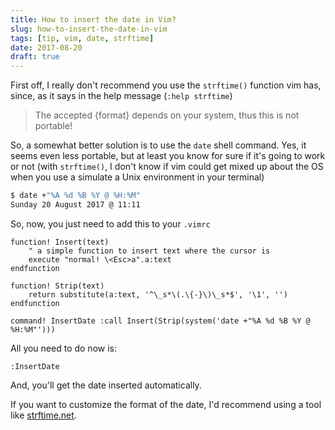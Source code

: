 ```yaml
---
title: How to insert the date in Vim?
slug: how-to-insert-the-date-in-vim
tags: [tip, vim, date, strftime]
date: 2017-08-20
draft: true
---
```


First off, I really don't recommend you use the `strftime()` function vim has,
since, as it says in the help message (`:help strftime`)<!--more-->

> The accepted {format} depends on your system, thus this is not portable!

So, a somewhat better solution is to use the `date` shell command. Yes, it seems
even less portable, but at least you know for sure if it's going to work or not
(with `strftime()`, I don't know if vim could get mixed up about the OS when you
use a simulate a Unix environment in your terminal)

```sh
$ date +"%A %d %B %Y @ %H:%M"
Sunday 20 August 2017 @ 11:11
```

So, now, you just need to add this to your `.vimrc`

```vim
function! Insert(text)
    " a simple function to insert text where the cursor is
    execute "normal! \<Esc>a".a:text
endfunction

function! Strip(text)
    return substitute(a:text, '^\_s*\(.\{-}\)\_s*$', '\1', '')
endfunction

command! InsertDate :call Insert(Strip(system('date +"%A %d %B %Y @ %H:%M"')))
```

All you need to do now is:

```
:InsertDate
```

And, you'll get the date inserted automatically.

If you want to customize the format of the date, I'd recommend using a tool like
[strftime.net](https://strftime.net).
